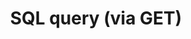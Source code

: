 ---
title: SQL query (via GET)
excerpt: Same as `POST:/sql/{owner}/{id}`
api:
  file: data-world.json
  operationId: sqlGet
hidden: false
---